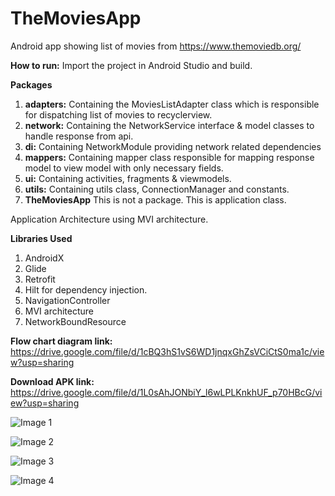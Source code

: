 # TheMoviesApp
Android app showing list of movies from https://www.themoviedb.org/  

<b>How to run:</b>
Import the project in Android Studio and build.

<b>Packages</b>

  1. <b>adapters:</b>    Containing the MoviesListAdapter class which is responsible for dispatching list of movies to recyclerview.
  2. <b>network:</b>     Containing the NetworkService interface & model classes to handle response from api.
  3. <b>di:</b>          Containing NetworkModule providing network related dependencies
  4. <b>mappers:</b> 	   Containing mapper class responsible for mapping response model to view model with only necessary fields.
  5. <b>ui:</b>		       Containing activities, fragments & viewmodels.
  6. <b>utils:</b>     	 Containing utils class, ConnectionManager and constants.
  7. <b>TheMoviesApp</b> This is not a package. This is application class.

Application Architecture using MVI architecture.

<b>Libraries Used</b>
  1. AndroidX
  2. Glide
  3. Retrofit
  4. Hilt for dependency injection.
  5. NavigationController
  6. MVI architecture
  7. NetworkBoundResource


<b>Flow chart diagram link:</b> https://drive.google.com/file/d/1cBQ3hS1vS6WD1jnqxGhZsVCiCtS0ma1c/view?usp=sharing

<b>Download APK link:</b> https://drive.google.com/file/d/1L0sAhJONbiY_l6wLPLKnkhUF_p70HBcG/view?usp=sharing

![Image 1](https://drive.google.com/file/d/1glNfvqn50OmpdgMs7nKJPDKJZkPp7Oo4/view?usp=sharing)

![Image 2](https://drive.google.com/file/d/1GBCzsgy8cPKJPO6oclzsMoAjKDexROyW/view?usp=sharing)

![Image 3](https://drive.google.com/file/d/1wYUbZKVkcU-Cqt5w32WEonJlu1K26Vmo/view?usp=sharing)

![Image 4](https://drive.google.com/file/d/1_f7X6IDJiAgqH9e6mtXWB5P8Eumim6oW/view?usp=sharing)
